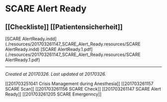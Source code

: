 # SCARE Alert Ready
 [[Checkliste]] [[Patientensicherheit]] 
---



[SCARE AlertReady.indd](./resources/201703261147_SCARE_Alert_Ready.resources/SCARE AlertReady.indd)
[SCARE AlertReady.1.pdf](./resources/201703261147_SCARE_Alert_Ready.resources/SCARE AlertReady.1.pdf)

---

_Created at 20170326._
_Last updated at 20170326._


[[201703251041 Crisis Management during Anesthesia]]
[[201703261157 SCARE Scan]]
[[201703261156 SCARE Check]]
[[201703261147 SCARE Alert Ready]]
[[201703261205 SCARE Emergenncy]]
